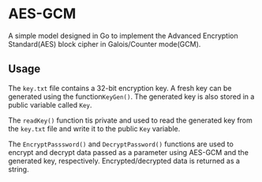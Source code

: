# AES-GCM

A simple model designed in Go to implement the Advanced Encryption Standard(AES) block cipher in Galois/Counter mode(GCM).

## Usage

The `key.txt` file contains a 32-bit encryption key. A fresh key can be generated using the function`KeyGen()`. The generated key is also stored in a public variable called `Key`.

The `readKey()` function tis private and used to read the generated key from the `key.txt` file and write it to the public `Key` variable.

The `EncryptPasssword()` and `DecryptPassword()` functions are used to encrypt and decrypt data passed as a parameter using AES-GCM and the generated key, respectively. Encrypted/decrypted data is returned as a string.